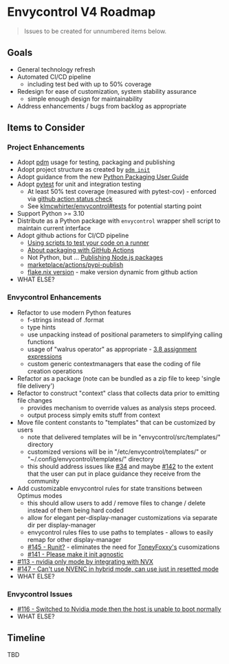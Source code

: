 # Envycontrol V4 Roadmap

> Issues to be created for unnumbered items below.

## Goals

* General technology refresh
* Automated CI/CD pipeline
  * including test bed with up to 50% coverage
* Redesign for ease of customization, system stability assurance
  * simple enough design for maintainability
* Address enhancements / bugs from backlog as appropriate

## Items to Consider

### Project Enhancements

* Adopt [pdm]() usage for testing, packaging and publishing
* Adopt project structure as created by [`pdm init`](https://pdm-project.org/latest/usage/project/#new-project)
* Adopt guidance from the new [Python Packaging User Guide](https://packaging.python.org/en/latest/)
* Adopt [pytest](https://docs.pytest.org/en/stable/) for unit and integration testing
  * At least 50% test coverage (measured with pytest-cov) - enforced via [github action status check](https://docs.github.com/en/pull-requests/collaborating-with-pull-requests/collaborating-on-repositories-with-code-quality-features/about-status-checks)
  * See [klmcwhirter/envycontrol#tests](https://github.com/klmcwhirter/envycontrol/tree/tests) for potential starting point
* Support Python >= 3.10
* Distribute as a Python package with `envycontrol` wrapper shell script to maintain current interface
* Adopt github actions for CI/CD pipeline
  * [Using scripts to test your code on a runner](https://docs.github.com/en/actions/examples/using-scripts-to-test-your-code-on-a-runner)
  * [About packaging with GitHub Actions](https://docs.github.com/en/actions/publishing-packages/about-packaging-with-github-actions)
  * Not Python, but ... [Publishing Node.js packages](https://docs.github.com/en/actions/publishing-packages/publishing-nodejs-packages)
  * [marketplace/actions/pypi-publish](https://github.com/marketplace/actions/pypi-publish)
  * [flake.nix version](https://github.com/bayasdev/envycontrol/pull/156) - make version dynamic from github action 
* WHAT ELSE?

### Envycontrol Enhancements

* Refactor to use modern Python features
  * f-strings instead of .format
  * type hints
  * use unpacking instead of positional parameters to simplifying calling functions
  * usage of "walrus operator" as appropriate - [3.8 assignment expressions](https://docs.python.org/3/whatsnew/3.8.html#assignment-expressions)
  * custom generic contextmanagers that ease the coding of file creation operations
* Refactor as a package (note can be bundled as a zip file to keep 'single file delivery')
* Refactor to construct "context" class that collects data prior to emitting file changes
  * provides mechanism to override values as analysis steps proceed.
  * output process simply emits stuff from context
* Move file content constants to "templates" that can be customized by users
  * note that delivered templates will be in "envycontrol/src/templates/" directory
  * customized versions will be in "/etc/envycontrol/templates/" or "~/.config/envycontrol/templates/" directory
  * this should address issues like [#34](https://github.com/bayasdev/envycontrol/issues/34) and maybe [#142](https://github.com/bayasdev/envycontrol/issues/142) to the extent that the user can put in place guidance they receive from the community
* Add customizable envycontrol rules for state transitions between Optimus modes
  * this should allow users to add / remove files to change / delete instead of them being hard coded
  * allow for elegant per-display-manager customizations via separate dir per display-manager
  * envycontrol rules files to use paths to templates - allows to easily remap for other display-manager
  * [#145 - Runit?](https://github.com/bayasdev/envycontrol/issues/145) - eliminates the need for [ToneyFoxxy's](https://github.com/ToneyFoxxy/ToneyFoxxy-EnvyControl-Without-SystemD) cusomizations
  * [#141 - Please make it init agnostic](https://github.com/bayasdev/envycontrol/issues/141)
* [#113 - nvidia only mode by integrating with NVX](https://github.com/bayasdev/envycontrol/issues/113)
* [#147 - Can't use NVENC in hybrid mode, can use just in resetted mode](https://github.com/bayasdev/envycontrol/issues/147)
* WHAT ELSE?

### Envycontrol Issues

* [#116 - Switched to Nvidia mode then the host is unable to boot normally](https://github.com/bayasdev/envycontrol/issues/116)
* WHAT ELSE?

## Timeline

TBD
